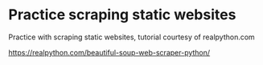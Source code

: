 # Practice scraping static websites


Practice with scraping static websites, tutorial courtesy of realpython.com

https://realpython.com/beautiful-soup-web-scraper-python/
